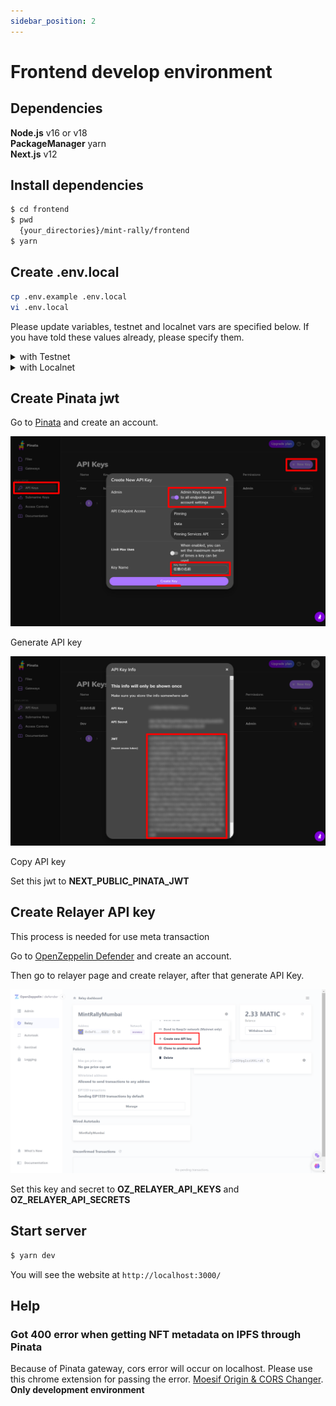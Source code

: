 ```yaml
---
sidebar_position: 2
---
```


# Frontend develop environment

## Dependencies

**Node.js** v16 or v18  
**PackageManager** yarn  
**Next.js** v12

## Install dependencies

```bash
$ cd frontend
$ pwd
  {your_directories}/mint-rally/frontend
$ yarn
```

## Create .env.local

```bash
cp .env.example .env.local
vi .env.local
```

Please update variables, testnet and localnet vars are specified below. If you have told these values already, please specify them.

<details>
    <summary>
    with Testnet
    </summary>

| Key                                   | Value                                                                         |
| ------------------------------------- | ----------------------------------------------------------------------------- |
| NEXT_PUBLIC_FORWARDER_ADDRESS         | 0xe9a9403381Ae89595D7DE67e2512aDb914F17DA7                                    |
| NEXT_PUBLIC_CONTRACT_EVENT_MANAGER    | 0x4fe4F50B719572b3a5A33516da59eC43F51F4A45                                    |
| NEXT_PUBLIC_CONTRACT_MINT_NFT_MANAGER | 0xC3894D90dF7EFCAe8CF34e300CF60FF29Db9a868                                    |
| NEXT_PUBLIC_PROVIDER_RPC              | https://rpc-mumbai.maticvigil.com/v1/4c62b066c1b5fd168c89e508859fe6b55c9c8c5b |
| NEXT_PUBLIC_CHAIN_ID                  | 80001                                                                         |
| NEXT_PUBLIC_CHAIN_NAME                | Polygon Testnet                                                               |
| NEXT_PUBLIC_BLOCK_EXPLORER_URL        | https://mumbai.polygonscan.com/                                               |
| NEXT_PUBLIC_PINATA_JWT                | Following instraction describing how to get pinata jwt.                       |
| NEXT_PUBLIC_PINATA_GATEWAY            | gateway.pinata.cloud                                                          |
| OZ_RELAYER_API_KEYS                   | Openzeppelin Relayer API Keys                                                 |
| OZ_RELAYER_API_SECRETS                | Openzeppelin Relayer API Secrets                                              |

</details>

<details>
<summary>
with Localnet
</summary>

| Key                                   | Value                                                                       |
| ------------------------------------- | --------------------------------------------------------------------------- |
| NEXT_PUBLIC_FORWARDER_ADDRESS         | A forwarder contract address created by [localnode.md](localnode.md)        |
| NEXT_PUBLIC_CONTRACT_EVENT_MANAGER    | A event manager contract address created by [localnode.md](localnode.md)    |
| NEXT_PUBLIC_CONTRACT_MINT_NFT_MANAGER | A mint NFT manager contract address created by [localnode.md](localnode.md) |
| NEXT_PUBLIC_PROVIDER_RPC              | http://localhost:8545/                                                      |
| NEXT_PUBLIC_CHAIN_ID                  | 31337                                                                       |
| NEXT_PUBLIC_CHAIN_NAME                | Localnet                                                                    |
| NEXT_PUBLIC_BLOCK_EXPLORER_URL        | http://localhost:8545/                                                      |
| NEXT_PUBLIC_METAMASK_RPC_URL          | http://localhost:8545/                                                      |
| NEXT_PUBLIC_PINATA_JWT                | following instraction describing how to get pinata jwt.                     |
| NEXT_PUBLIC_PINATA_GATEWAY            | gateway.pinata.cloud                                                        |

</details>

## Create Pinata jwt

Go to [Pinata](https://www.pinata.cloud/) and create an account.

![generate api key](documentImages/pinata1.png)

Generate API key

![create api key](documentImages/pinata2.png)

Copy API key

Set this jwt to **NEXT_PUBLIC_PINATA_JWT**

## Create Relayer API key

This process is needed for use meta transaction

Go to [OpenZeppelin Defender](https://defender.openzeppelin.com/) and create an account.

Then go to relayer page and create relayer, after that generate API Key.

![generate api key](documentImages/defender-relayer-apikey.png)

Set this key and secret to **OZ_RELAYER_API_KEYS** and **OZ_RELAYER_API_SECRETS**

## Start server

```bash
$ yarn dev
```

You will see the website at `http://localhost:3000/`

## Help

### Got 400 error when getting NFT metadata on IPFS through Pinata

Because of Pinata gateway, cors error will occur on localhost. Please use this chrome extension for passing the error. [Moesif Origin & CORS Changer](https://chrome.google.com/webstore/detail/moesif-origin-cors-change/digfbfaphojjndkpccljibejjbppifbc). **Only development environment**
